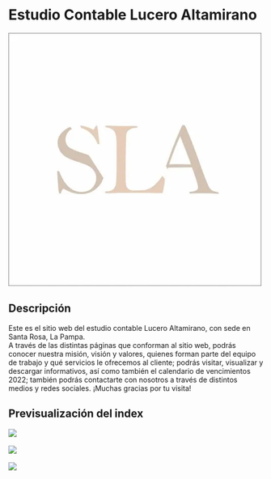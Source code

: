 <h1>Estudio Contable Lucero Altamirano</h1>

 ![](images/logo%20estudio.webp)

<h2>Descripción</h2>

<p>
Este es el sitio web del estudio contable Lucero Altamirano, con sede en Santa Rosa, La Pampa.
<br>
A través de las distintas páginas que conforman al sitio web, podrás conocer nuestra misión, visión y valores, quienes forman parte del equipo de trabajo y qué servicios le ofrecemos al cliente; podrás visitar, visualizar y descargar informativos, así como también el calendario de vencimientos 2022; también podrás contactarte con nosotros a través de distintos medios y redes sociales.
¡Muchas gracias por tu visita!
</p>

<h2>Previsualización del index</h2>

![](../../../screenindex1.png)

![](../../../screenindex2.png)

![](../../../screenindex3.png)